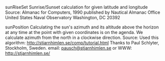 sunRiseSet
Sunrise/Sunset calculation for given latitude and longitude
Source:
	Almanac for Computers, 1990 published by Nautical Almanac Office United States Naval Observatory Washington, DC 20392


sunPosition
Calculating the sun's azimuth and its altitude above the horizon at any time at the point with given coordinates is on the agenda. 
We calculate azimuth from the north in a clockwise direction. 
Source:
  Used this algorithm: http://stjarnhimlen.se/comp/tutorial.html
  Thanks to Paul Schlyter, Stockholm, Sweden. email: pausch@stjarnhimlen.se or WWW: http://stjarnhimlen.se/
